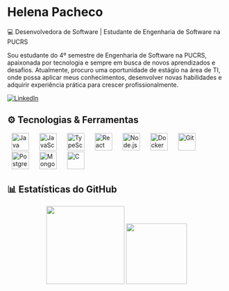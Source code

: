 # Helena Pacheco

💻 Desenvolvedora de Software | Estudante de Engenharia de Software na PUCRS  

Sou estudante do 4º semestre de Engenharia de Software na PUCRS, apaixonada por tecnologia e sempre em busca de novos aprendizados e desafios. Atualmente, procuro uma oportunidade de estágio na área de TI, onde possa aplicar meus conhecimentos, desenvolver novas habilidades e adquirir experiência prática para crescer profissionalmente.


[![LinkedIn](https://img.shields.io/badge/LinkedIn-0077B5?style=for-the-badge&logo=linkedin&logoColor=white)](https://www.linkedin.com/in/helena-pacheco-309469296)

## ⚙️ Tecnologias & Ferramentas

<p align="left">
  <img src="https://cdn.jsdelivr.net/gh/devicons/devicon/icons/java/java-original.svg" width="40" height="40" title="Java" hspace="10"/>
  <img src="https://cdn.jsdelivr.net/gh/devicons/devicon/icons/javascript/javascript-original.svg" width="40" height="40" title="JavaScript" hspace="10"/>
  <img src="https://cdn.jsdelivr.net/gh/devicons/devicon/icons/typescript/typescript-original.svg" width="40" height="40" title="TypeScript" hspace="10"/>
  <img src="https://cdn.jsdelivr.net/gh/devicons/devicon/icons/react/react-original.svg" width="40" height="40" title="React" hspace="10"/>
  <img src="https://cdn.jsdelivr.net/gh/devicons/devicon/icons/nodejs/nodejs-original.svg" width="40" height="40" title="Node.js" hspace="10"/>
  <img src="https://cdn.jsdelivr.net/gh/devicons/devicon/icons/docker/docker-original.svg" width="40" height="40" title="Docker" hspace="10"/>
  <img src="https://cdn.jsdelivr.net/gh/devicons/devicon/icons/git/git-original.svg" width="40" height="40" title="Git" hspace="10"/>
  <img src="https://cdn.jsdelivr.net/gh/devicons/devicon/icons/postgresql/postgresql-original.svg" width="40" height="40" title="PostgreSQL" hspace="10"/>
  <img src="https://cdn.jsdelivr.net/gh/devicons/devicon/icons/mongodb/mongodb-original.svg" width="40" height="40" title="MongoDB" hspace="10"/>
  <img src="https://raw.githubusercontent.com/abranhe/programming-languages-logos/master/src/c/c.svg" width="40" height="40" title="C" hspace="10"/>



</p>


## 📊 Estatísticas do GitHub
<p align="center">
  <!-- Estatísticas gerais -->
  <img height="180em" src="https://github-readme-stats.vercel.app/api?username=nenacpacheco&show_icons=true&theme=radical&cache_seconds=0"/>
  
  <!-- Linguagens mais usadas -->
  <img height="140em" src="https://github-readme-stats.vercel.app/api/top-langs/?username=nenacpacheco&layout=compact&langs_count=10&theme=radical&cache_seconds=0"/>
</p>







